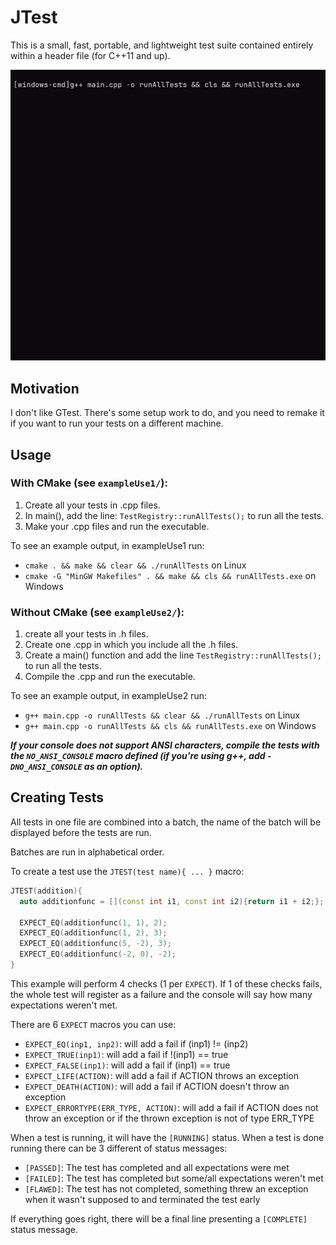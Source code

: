 # JTest

This is a small, fast, portable, and lightweight test suite contained entirely within a header file (for C++11 and up).

![](https://github.com/JamieLakchi/JTest/blob/master/JTESTWINDOWSCMD.gif)

## Motivation

I don't like GTest. There's some setup work to do, and you need to remake it if you want to run your tests on a different machine.


## Usage

### With CMake (see `exampleUse1/`):

1. Create all your tests in .cpp files.
2. In main(), add the line: `TestRegistry::runAllTests();` to run all the tests.
3. Make your .cpp files and run the executable.

To see an example output, in exampleUse1 run: 
- `cmake . && make && clear && ./runAllTests` on Linux
- `cmake -G "MinGW Makefiles" . && make && cls && runAllTests.exe` on Windows

### Without CMake (see `exampleUse2/`): 
1. create all your tests in .h files.
2. Create one .cpp in which you include all the .h files.
3. Create a main() function and add the line `TestRegistry::runAllTests();` to run all the tests.
4. Compile the .cpp and run the executable.

To see an example output, in exampleUse2 run:
- `g++ main.cpp -o runAllTests && clear && ./runAllTests` on Linux
- `g++ main.cpp -o runAllTests && cls && runAllTests.exe` on Windows

***If your console does not support ANSI characters, compile the tests
with the `NO_ANSI_CONSOLE` macro defined (if you're using g++, add
`-DNO_ANSI_CONSOLE` as an option).***

## Creating Tests

All tests in one file are combined into a batch, the name of the batch will
be displayed before the tests are run.

Batches are run in alphabetical order.

To create a test use the `JTEST(test name){ ... }` macro:

```cpp
JTEST(addition){
  auto additionfunc = [](const int i1, const int i2){return i1 + i2;};

  EXPECT_EQ(additionfunc(1, 1), 2);
  EXPECT_EQ(additionfunc(1, 2), 3);
  EXPECT_EQ(additionfunc(5, -2), 3);
  EXPECT_EQ(additionfunc(-2, 0), -2);
}
```

This example will perform 4 checks (1 per `EXPECT`).
If 1 of these checks fails, the whole test will register as a failure and the
console will say how many expectations weren't met.

There are 6 `EXPECT` macros you can use:
- `EXPECT_EQ(inp1, inp2)`: will add a fail if (inp1) != (inp2)
- `EXPECT_TRUE(inp1)`: will add a fail if !(inp1) == true
- `EXPECT_FALSE(inp1)`: will add a fail if (inp1) == true
- `EXPECT_LIFE(ACTION)`: will add a fail if ACTION throws an exception
- `EXPECT_DEATH(ACTION)`: will add a fail if ACTION doesn't throw an exception
- `EXPECT_ERRORTYPE(ERR_TYPE, ACTION)`: will add a fail if ACTION does not throw an exception or if the thrown  exception is not of type ERR_TYPE
 
When a test is running, it will have the `[RUNNING]` status.
When a test is done running there can be 3 different of status messages:
- `[PASSED]`: The test has completed and all expectations were met
- `[FAILED]`: The test has completed but some/all expectations weren't met
- `[FLAWED]`: The test has not completed, something threw an exception when it wasn't supposed to and terminated the test early

If everything goes right, there will be a final line presenting a `[COMPLETE]` status message.
